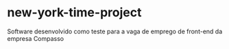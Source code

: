 # new-york-time-project
Software desenvolvido como teste para a vaga de emprego de front-end da empresa Compasso
